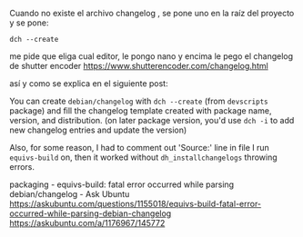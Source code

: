 


Cuando no existe el archivo changelog , se pone uno en la raíz del proyecto y se pone:

`dch --create`

me pide que eliga cual editor, le pongo nano y encima le pego el changelog de shutter encoder https://www.shutterencoder.com/changelog.html


así y como se explica en el siguiente post:

You can create `debian/changelog` with `dch --create` (from `devscripts` package) and fill the changelog template created with package name, version, and distribution. (on later package version, you'd use `dch -i` to add new changelog entries and update the version)

Also, for some reason, I had to comment out 'Source:' line in file I run `equivs-build` on, then it worked without `dh_installchangelogs` throwing errors.


packaging - equivs-build: fatal error occurred while parsing debian/changelog - Ask Ubuntu
https://askubuntu.com/questions/1155018/equivs-build-fatal-error-occurred-while-parsing-debian-changelog
https://askubuntu.com/a/1176967/145772
